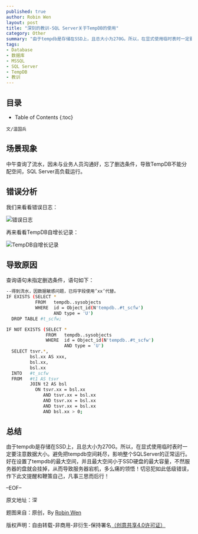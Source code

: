 ```yaml
---
published: true
author: Robin Wen
layout: post
title: "深刻的教训-SQL Server关于TempDB的使用"
category: Other
summary: "由于tempdb是存储在SSD上，且总大小为270G。所以，在显式使用临时表时一定要注意数据大小。避免把tempdb空间耗尽，影响整个SQLServer的正常运行。好在设置了tempdb的最大空间，并且最大空间小于SSD硬盘的最大容量，不然服务器的盘就会挂掉，从而导致服务器宕机，多么痛的领悟！切忌犯如此低级错误，作下此文提醒和鞭策自己，凡事三思而后行！"
tags: 
- Database
- 数据库
- MSSQL
- SQL Server
- TempDB
- 教训
---
```


## 目录 ##

* Table of Contents
{:toc}

`文/温国兵`

## 场景现象 ##

中午查询了流水，因未与业务人员沟通好，忘了删选条件，导致TempDB不能分配空间，SQL Server高负载运行。

## 错误分析 ##

我们来看看错误日志：

![错误日志](http://i.imgur.com/fwtY0xt.jpg)

再来看看TempDB自增长记录：

![TempDB自增长记录](http://i.imgur.com/exMPjmh.png)

## 导致原因 ##

查询语句未指定删选条件，语句如下：

``` bash
--得到流水，因数据敏感问题，已将字段使用’xx’代替。
IF EXISTS (SELECT *
           FROM   tempdb..sysobjects
           WHERE  id = Object_id(N'tempdb..#t_scfw')
                  AND type = 'U')
  DROP TABLE #t_scfw;

IF NOT EXISTS (SELECT *
               FROM   tempdb..sysobjects
               WHERE  id = Object_id(N'tempdb..#t_scfw')
                      AND type = 'U')
  SELECT tsvr.*,
         bsl.xx AS xxx,
         bsl.xx,
         bsl.xx
  INTO   #t_scfw
  FROM   #t1 AS tsvr
         JOIN t2 AS bsl
           ON tsvr.xx = bsl.xx
              AND tsvr.xx = bsl.xx
              AND tsvr.xx = bsl.xx
              AND tsvr.xx = bsl.xx
              AND bsl.xx > 0;
```

## 总结 ##

由于tempdb是存储在SSD上，且总大小为270G。所以，在显式使用临时表时一定要注意数据大小。避免把tempdb空间耗尽，影响整个SQLServer的正常运行。好在设置了tempdb的最大空间，并且最大空间小于SSD硬盘的最大容量，不然服务器的盘就会挂掉，从而导致服务器宕机，多么痛的领悟！切忌犯如此低级错误，作下此文提醒和鞭策自己，凡事三思而后行！

–EOF–

原文地址：<a href="http://blog.csdn.net/justdb/article/details/24097741" target="_blank"><img src="http://i.imgur.com/BROigUO.jpg" title="深刻的教训-SQL Server关于TempDB的使用" height="16px" width="16px" border="0" alt="深刻的教训-SQL Server关于TempDB的使用" /></a>

题图来自：原创，By <a href="https://dbarobin.com/" target="_blank">Robin Wen</a>

版权声明：自由转载-非商用-非衍生-保持署名<a href="http://creativecommons.org/licenses/by-nc-nd/4.0/deed.zh" target="_blank">（创意共享4.0许可证）</a>
